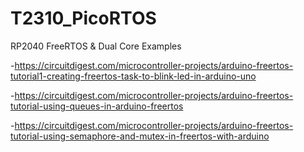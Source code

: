 # T2310_PicoRTOS
RP2040 FreeRTOS &amp; Dual Core Examples

-https://circuitdigest.com/microcontroller-projects/arduino-freertos-tutorial1-creating-freertos-task-to-blink-led-in-arduino-uno

-https://circuitdigest.com/microcontroller-projects/arduino-freertos-tutorial-using-queues-in-arduino-freertos

-https://circuitdigest.com/microcontroller-projects/arduino-freertos-tutorial-using-semaphore-and-mutex-in-freertos-with-arduino

